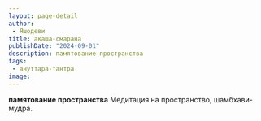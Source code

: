 ```yaml
---
layout: page-detail
author:
 - Яшодеви
title: акаша-смарана
publishDate: "2024-09-01"
description: памятование пространства
tags:
 - ануттара-тантра
image: 
---
```


__памятование пространства__
Медитация на пространство, шамбхави-мудра.

